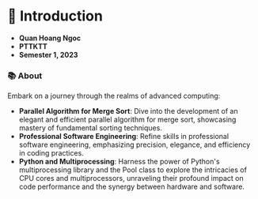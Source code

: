# 🌟 Introduction

- **Quan Hoang Ngoc**
- **PTTKTT**
- **Semester 1, 2023**

### 📚 About

Embark on a journey through the realms of advanced computing:

- **Parallel Algorithm for Merge Sort**: Dive into the development of an elegant and efficient parallel algorithm for merge sort, showcasing mastery of fundamental sorting techniques.
- **Professional Software Engineering**: Refine skills in professional software engineering, emphasizing precision, elegance, and efficiency in coding practices.
- **Python and Multiprocessing**: Harness the power of Python's multiprocessing library and the Pool class to explore the intricacies of CPU cores and multiprocessors, unraveling their profound impact on code performance and the synergy between hardware and software.
